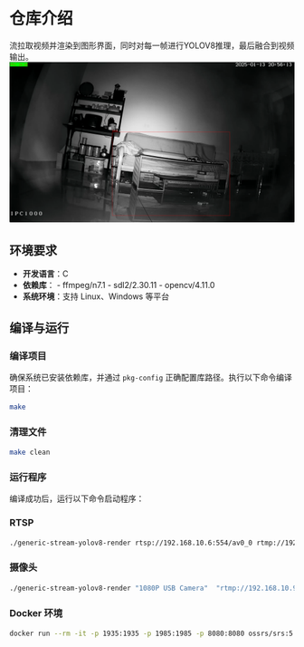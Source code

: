 # 仓库介绍

流拉取视频并渲染到图形界面，同时对每一帧进行YOLOV8推理，最后融合到视频输出。
![P1](image/readme/1736772995737.png)

## 环境要求

- **开发语言**：C
- **依赖库**：
      - ffmpeg/n7.1
      - sdl2/2.30.11
      - opencv/4.11.0
- **系统环境**：支持 Linux、Windows 等平台

## 编译与运行

### 编译项目

确保系统已安装依赖库，并通过 `pkg-config` 正确配置库路径。执行以下命令编译项目：

```bash
make
```

### 清理文件

```bash
make clean
```

### 运行程序

编译成功后，运行以下命令启动程序：

### RTSP

```bash
./generic-stream-yolov8-render rtsp://192.168.10.6:554/av0_0 rtmp://192.168.10.9:1935/live/tlive001
```

### 摄像头
```sh
./generic-stream-yolov8-render "1080P USB Camera"  "rtmp://192.168.10.9:1935/live/tlive001"
```

### Docker 环境
```sh
docker run --rm -it -p 1935:1935 -p 1985:1985 -p 8080:8080 ossrs/srs:5
```
